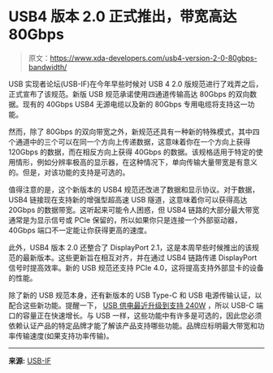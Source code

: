 # USB4 版本 2.0 正式推出，带宽高达 80Gbps

> 原文：<https://www.xda-developers.com/usb4-version-2-0-80gbps-bandwidth/>

USB 实现者论坛(USB-IF)在今年早些时候对 USB 4 2.0 版规范进行了戏弄之后，正式宣布了该规范。新版 USB 规范承诺使用四通道传输高达 80Gbps 的双向数据。现有的 40Gbps USB4 无源电缆以及新的 80Gbps 专用电缆将支持这一功能。

然而，除了 80Gbps 的双向带宽之外，新规范还具有一种新的特殊模式，其中四个通道中的三个可以在同一个方向上传递数据，这意味着你在一个方向上获得 120Gbps 的数据，而在相反方向上获得 40Gbps 的数据。该规格适用于特定的使用情形，例如分辨率极高的显示器，在这种情况下，单向传输大量带宽是有意义的。但是，对该功能的支持是可选的。

值得注意的是，这个新版本的 USB4 规范还改进了数据和显示协议。对于数据，USB4 链接现在支持新的增强型超高速 USB 隧道，这意味着你可以获得高达 20Gbps 的数据带宽。这听起来可能令人困惑，但 USB4 链路的大部分最大带宽通常是为显示信号或 PCIe 保留的，所以如果你只是连接一个外部驱动器，40Gbps 端口不一定能让你获得更高的速度。

此外，USB4 版本 2.0 还整合了 DisplayPort 2.1，这是本周早些时候推出的该规范的最新版本。这些更新旨在相互对齐，并在通过 USB4 链路传递 DisplayPort 信号时提高效率。新的 USB 规范还支持 PCIe 4.0，这将提高支持外部显卡的设备的性能。

除了新的 USB 规范本身，还有新版本的 USB Type-C 和 USB 电源传输认证，以配合这些新功能。提醒一下， [USB 供电最近升级到支持 240W](https://www.xda-developers.com/new-usb-c-spec-240w-charging/) ，所以 USB-C 端口的容量正在快速增长。与 USB 一样，这些功能中有许多是可选的，因此您必须依赖认证产品的特定品牌才能了解该产品支持哪些功能。品牌应标明最大带宽和功率传输速度(如果支持功率传输)。

* * *

**来源:** [USB-IF](https://www.usb.org/sites/default/files/2022-10/USB-IF%20USB%2080Gbps%20Announcement_FINAL.pdf)